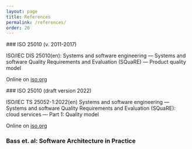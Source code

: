 ```yaml
---
layout: page
title: References
permalink: /references/
order: 20
---
```


<a id="ISO-25010-2011">
### ISO 25010 (v. 2011-2017)
</a>

ISO/IEC DIS 25010(en): Systems and software engineering — Systems and software Quality Requirements and Evaluation (SQuaRE) — Product quality model

Online on [iso.org](https://www.iso.org/obp/ui/#iso:std:iso-iec:25010:dis:ed-2:v1:en)


<a id="ISO-25010-2022">
### ISO 25010 (draft version 2022)
</a>

ISO/IEC TS 25052-1:2022(en)
Systems and software engineering — Systems and software Quality Requirements and Evaluation (SQuaRE): cloud services — Part 1: Quality model

Online on [iso.org](https://www.iso.org/obp/ui/#iso:std:iso-iec:ts:25052:-1:ed-1:v1:en)

### Bass et. al: Software Architecture in Practice


